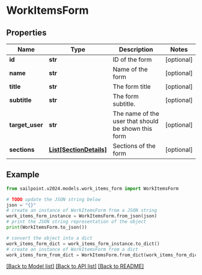 # WorkItemsForm


## Properties

Name | Type | Description | Notes
------------ | ------------- | ------------- | -------------
**id** | **str** | ID of the form | [optional] 
**name** | **str** | Name of the form | [optional] 
**title** | **str** | The form title | [optional] 
**subtitle** | **str** | The form subtitle. | [optional] 
**target_user** | **str** | The name of the user that should be shown this form | [optional] 
**sections** | [**List[SectionDetails]**](SectionDetails.md) | Sections of the form | [optional] 

## Example

```python
from sailpoint.v2024.models.work_items_form import WorkItemsForm

# TODO update the JSON string below
json = "{}"
# create an instance of WorkItemsForm from a JSON string
work_items_form_instance = WorkItemsForm.from_json(json)
# print the JSON string representation of the object
print(WorkItemsForm.to_json())

# convert the object into a dict
work_items_form_dict = work_items_form_instance.to_dict()
# create an instance of WorkItemsForm from a dict
work_items_form_from_dict = WorkItemsForm.from_dict(work_items_form_dict)
```
[[Back to Model list]](../README.md#documentation-for-models) [[Back to API list]](../README.md#documentation-for-api-endpoints) [[Back to README]](../README.md)


